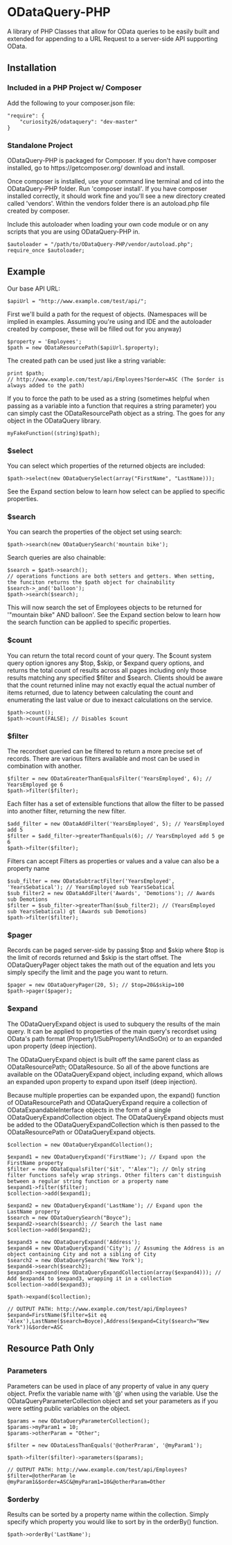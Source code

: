 ODataQuery-PHP
==============

A library of PHP Classes that allow for OData queries to be easily built and extended for appending to a URL Request to a server-side API supporting OData.

<h2>Installation</h2>

<h3>Included in a PHP Project w/ Composer</h3>

Add the following to your composer.json file:

```
"require": {
    "curiosity26/odataquery": "dev-master"
}
```

<h3>Standalone Project</h3>
ODataQuery-PHP is packaged for Composer. If you don't have composer installed, go to https://getcomposer.org/ download and install.

Once composer is installed, use your command line terminal and cd into the ODataQuery-PHP folder. Run 'composer install'. If you have composer installed correctly, it should work fine and you'll see a new directory created called 'vendors'. Within the vendors folder there is an autoload.php file created by composer.

Include this autoloader when loading your own code module or on any scripts that you are using ODataQuery-PHP in.
```
$autoloader = "/path/to/ODataQuery-PHP/vendor/autoload.php";
require_once $autoloader;
```

<h2>Example</h2>

Our base API URL:
```
$apiUrl = "http://www.example.com/test/api/";
```
First we'll build a path for the request of objects.
(Namespaces will be implied in examples. Assuming you're using and IDE and the autoloader created by composer, these will be filled out for you anyway)
```
$property = 'Employees';
$path = new ODataResourcePath($apiUrl.$property);
```
The created path can be used just like a string variable:
```
print $path;
// http://www.example.com/test/api/Employees?$order=ASC (The $order is always added to the path)
```
If you to force the path to be used as a string (sometimes helpful when passing as a variable into a function that requires a string parameter) you can simply cast the ODataResourcePath object as a string. The goes for any object in the ODataQuery library.
```
myFakeFunction((string)$path);
```
<h3>$select</h3>

You can select which properties of the returned objects are included:
```
$path->select(new ODataQuerySelect(array("FirstName", "LastName)));
```
See the Expand section below to learn how select can be applied to specific properties.

<h3>$search</h3>

You can search the properties of the object set using search:
```
$path->search(new ODataQuerySearch('mountain bike');
```
Search queries are also chainable:
```
$search = $path->search(); 
// operations functions are both setters and getters. When setting, the funciton returns the $path object for chainability
$search->_and('balloon');
$path->search($search);
```
This will now search the set of Employees objects to be returned for '"mountain bike" AND balloon'. See the Expand section below to learn how the search function can be applied to specific properties.

<h3>$count</h3>

You can return the total record count of your query. The $count system query option ignores any $top, $skip, or $expand query options, and returns the total count of results across all pages including only those results matching any specified $filter and $search. Clients should be aware that the count returned inline may not exactly equal the actual number of items returned, due to latency between calculating the count and enumerating the last value or due to inexact calculations on the service.
```
$path->count();
$path->count(FALSE); // Disables $count
```
<h3>$filter</h3>

The recordset queried can be filtered to return a more precise set of records. There are various filters available and most can be used in combination with another. 
```
$filter = new ODataGreaterThanEqualsFilter('YearsEmployed', 6); // YearsEmployed ge 6
$path->filter($filter);
```
Each filter has a set of extensible functions that allow the filter to be passed into another filter, returning the new filter.
```
$add_filter = new ODataAddFilter('YearsEmployed', 5); // YearsEmployed add 5
$filter = $add_filter->greaterThanEquals(6); // YearsEmployed add 5 ge 6
$path->filter($filter);
```
Filters can accept Filters as properties or values and a value can also be a property name
```
$sub_filter = new ODataSubtractFilter('YearsEmployed', 'YearsSebatical'); // YearsEmployed sub YearsSebatical
$sub_filter2 = new ODataAddFilter('Awards', 'Demotions'); // Awards sub Demotions
$filter = $sub_filter->greaterThan($sub_filter2); // (YearsEmployed sub YearsSebatical) gt (Awards sub Demotions)
$path->filter($filter);
```
<h3>$pager</h3>

Records can be paged server-side by passing $top and $skip where $top is the limit of records returned and $skip is the start offset. The ODataQueryPager object takes the math out of the equation and lets you simply specify the limit and the page you want to return.
```
$pager = new ODataQueryPager(20, 5); // $top=20&$skip=100
$path->pager($pager);
```
<h3>$expand</h3>

The ODataQueryExpand object is used to subquery the results of the main query. It can be applied to properties of the main query's recordset using OData's path format (Property1/SubProperty1/AndSoOn) or to an expanded upon property (deep injection).

The ODataQueryExpand object is built off the same parent class as ODataResourcePath; ODataResource. So all of the above functions are available on the ODataQueryExpand object, including expand, which allows an expanded upon property to expand upon itself (deep injection).

Because multiple properties can be expanded upon, the expand() function of ODataResourcePath and ODataQueryExpand require a collection of ODataExpandableInterface objects in the form of a single ODataQueryExpandCollection object. The ODataQueryExpand objects must be added to the ODataQueryExpandCollection which is then passed to the ODataResourcePath or ODataQueryExpand objects.
```
$collection = new ODataQueryExpandCollection();

$expand1 = new ODataQueryExpand('FirstName'); // Expand upon the FirstName property
$filter = new ODataEqualsFilter('$it', "'Alex'"); // Only string filter functions safely wrap strings. Other filters can't distinguish between a regular string function or a property name
$expand1->filter($filter);
$collection->add($expand1);

$expand2 = new ODataQueryExpand('LastName'); // Expand upon the LastName property
$search = new ODataQuerySearch("Boyce");
$expand2->search($search); // Search the last name
$collection->add($expand2);

$expand3 = new ODataQueryExpand('Address');
$expand4 = new ODataQueryExpand('City'); // Assuming the Address is an object containing City and not a sibling of City
$search2 = new ODataQuerySearch('New York');
$expand4->search($search2);
$expand3->expand(new ODataQueryExpandCollection(array($expand4))); // Add $expand4 to $expand3, wrapping it in a collection
$collection->add($expand3);

$path->expand($collection);

// OUTPUT PATH: http://www.example.com/test/api/Employees?$expand=FirstName($filter=$it eq 'Alex'),LastName($search=Boyce),Address($expand=City($search="New York"))&$order=ASC
```

<h2>Resource Path Only<h2>
<h3>Parameters</h3>

Parameters can be used in place of any property of value in any query object. Prefix the variable name with '@' when using the variable. Use the ODataQueryParameterCollection object and set your parameters as if you were setting public variables on the object.

```
$params = new ODataQueryParameterCollection();
$params->myParam1 = 10;
$params->otherParam = "Other";

$filter = new ODataLessThanEquals('@otherPraram', '@myParam1');

$path->filter($filter)->parameters($params);

// OUTPUT PATH: http://www.example.com/test/api/Employees?$filter=@otherParam le @myParam1&$order=ASC&@myParam1=10&@otherParam=Other
```

<h3>$orderby</h3>

Results can be sorted by a property name within the collection. Simply specify which property you would like to sort by in the orderBy() function.

```
$path->orderBy('LastName');
```
